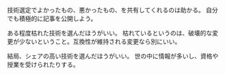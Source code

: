 技術選定でよかったもの、悪かったもの、を共有してくれるのは助かる。
自分でも積極的に記事を公開しよう。

ある程度枯れた技術を選んだほうがいい。
枯れているというのは、破壊的な変更が少ないということ。互換性が維持される変更なら別にいい。

結局、シェアの高い技術を選んだほうがいい。
世の中に情報が多いし、資格や授業を受けられたりする。
